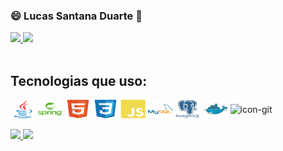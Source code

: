 
<head>
  <link rel="stylesheet" href="https://cdn.jsdelivr.net/gh/devicons/devicon@v2.12.0/devicon.min.css">
</head>

### 😄 Lucas Santana Duarte 💬

<!--
<div>
  <a href="https://www.linkedin.com/in/lucassduarte/" target="_blank" rel="noopener noreferrer">
  <img align="center" alt="icon-linkedin" height="30" width="40" src="https://github.com/devicons/devicon/blob/master/icons/linkedin/linkedin-original.svg">
    Linkedin
</div>
-->

<div> 
  <a href = "mailto:lucasduartedev@gmail.com">
    <img src="https://img.shields.io/badge/-Gmail-%23333?style=for-the-badge&logo=gmail&logoColor=white" target="_blank">
  </a>
  <a href="https://www.linkedin.com/in/lucassduarte/" target="_blank">
    <img src="https://img.shields.io/badge/-LinkedIn-%230077B5?style=for-the-badge&logo=linkedin&logoColor=white" target="_blank">
  </a> 
</div>


<div style="display: inline_block"><br>
  <h2>Tecnologias que uso:</h2>
  <img align="center" alt="icon-JAVA" height="30" width="40" src="https://raw.githubusercontent.com/devicons/devicon/master/icons/java/java-original.svg">
  <img align="center" alt="icon-mongodb" height="30" width="40" src="https://github.com/devicons/devicon/blob/master/icons/spring/spring-original-wordmark.svg">
  <img align="center" alt="icon-HTML" height="30" width="40" src="https://raw.githubusercontent.com/devicons/devicon/master/icons/html5/html5-original.svg">
  <img align="center" alt="icon-CSS" height="30" width="40" src="https://raw.githubusercontent.com/devicons/devicon/master/icons/css3/css3-original.svg">
  <img align="center" alt="icon-Js" height="30" width="40" src="https://raw.githubusercontent.com/devicons/devicon/master/icons/javascript/javascript-plain.svg">
  <img align="center" alt="icon-mysql" height="30" width="40" src="https://github.com/devicons/devicon/blob/master/icons/mysql/mysql-original-wordmark.svg">
  <img align="center" alt="icon-postgres" height="30" width="40" src="https://github.com/devicons/devicon/blob/master/icons/postgresql/postgresql-plain-wordmark.svg">
  <img align="center" alt="icon-docker" height="30" width="40" src="https://github.com/devicons/devicon/blob/master/icons/docker/docker-original.svg">
  <img align="center" alt="icon-git" height="30" width="40" src="https://raw.githubusercontent.com/jmnote/z-icons/master/svg/git.svg">

  <!--

  <img align="center" alt="icon-node" height="30" width="40" src="https://github.com/devicons/devicon/blob/master/icons/nodejs/nodejs-original.svg">
  <img align="center" alt="icon-spring" height="30" width="40" src="https://github.com/devicons/devicon/blob/master/icons/spring/spring-original.svg">
  <img align="center" alt="icon-tomcat" height="30" width="40" src="https://github.com/devicons/devicon/blob/master/icons/tomcat/tomcat-original-wordmark.svg">
  <img align="center" alt="icon-Ts" height="30" width="40" src="https://raw.githubusercontent.com/devicons/devicon/master/icons/typescript/typescript-plain.svg">
  <img align="center" alt="icon-mongodb" height="30" width="40" src="https://github.com/devicons/devicon/blob/master/icons/mongodb/mongodb-original-wordmark.svg">
  
  -->

</div>

<br/>

<div>
  <a href="https://github.com/lucassduarte">
  <img height="180em" src="https://github-readme-stats.vercel.app/api?username=lucasduartedev&show_icons=true&theme=merko&include_all_commits=true&count_private=true"/>
  <img height="180em" src="https://github-readme-stats.vercel.app/api/top-langs/?username=lucasduartedev&layout=compact&langs_count=7&theme=merko"/>
</div>

<!--
https://github.com/devicons/devicon/tree/master/icons
https://github.com/jmnote/z-icons
https://www.flaticon.com/br/icones-gratis/github
-->




<!--

🔭 🌱 👯 🤔 💬 📫 😄 ⚡

-->
